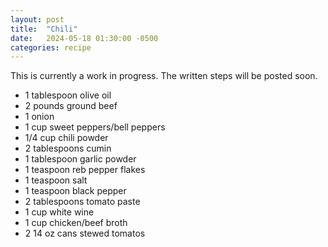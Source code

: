 ```yaml
---
layout: post
title:  "Chili"
date:   2024-05-18 01:30:00 -0500
categories: recipe
---
```


This is currently a work in progress. The written steps will be posted soon.

- 1 tablespoon olive oil
- 2 pounds ground beef
- 1 onion
- 1 cup sweet peppers/bell peppers
- 1/4 cup chili powder
- 2 tablespoons cumin
- 1 tablespoon garlic powder
- 1 teaspoon reb pepper flakes
- 1 teaspoon salt
- 1 teaspoon black pepper
- 2 tablespoons tomato paste
- 1 cup white wine
- 1 cup chicken/beef broth
- 2 14 oz cans stewed tomatos

